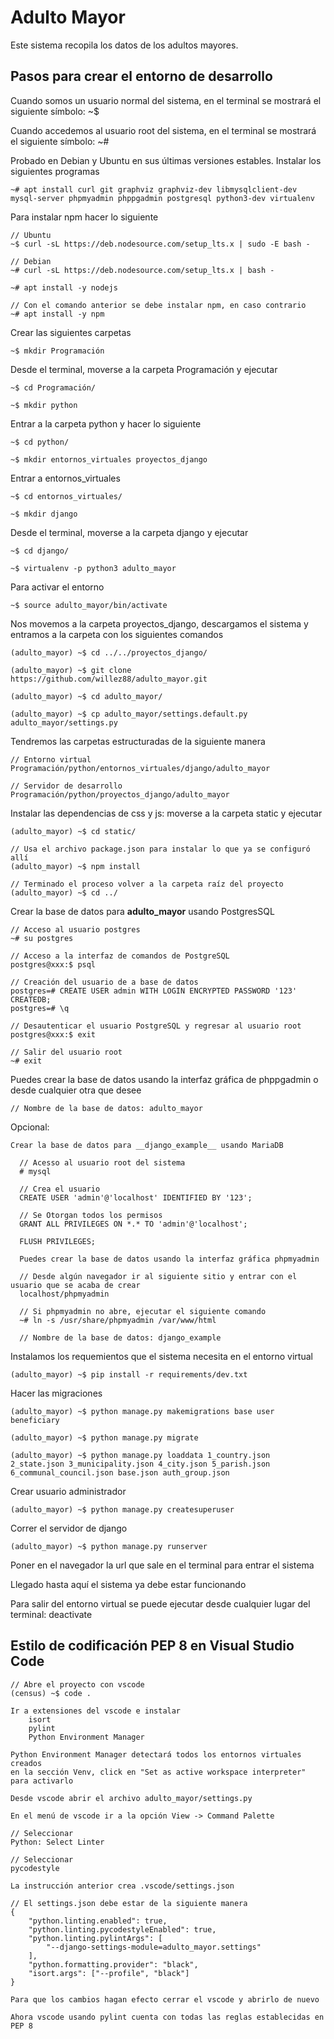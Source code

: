 # Adulto Mayor

Este sistema recopila los datos de los adultos mayores.

## Pasos para crear el entorno de desarrollo

Cuando somos un usuario normal del sistema, en el terminal se mostrará el siguiente símbolo: ~$

Cuando accedemos al usuario root del sistema, en el terminal se mostrará el siguiente símbolo: ~#

Probado en Debian y Ubuntu en sus últimas versiones estables. Instalar los siguientes programas

    ~# apt install curl git graphviz graphviz-dev libmysqlclient-dev mysql-server phpmyadmin phppgadmin postgresql python3-dev virtualenv

Para instalar npm hacer lo siguiente

    // Ubuntu
    ~$ curl -sL https://deb.nodesource.com/setup_lts.x | sudo -E bash -

    // Debian
    ~# curl -sL https://deb.nodesource.com/setup_lts.x | bash -

    ~# apt install -y nodejs

    // Con el comando anterior se debe instalar npm, en caso contrario
    ~# apt install -y npm

Crear las siguientes carpetas

    ~$ mkdir Programación

Desde el terminal, moverse a la carpeta Programación y ejecutar

    ~$ cd Programación/

    ~$ mkdir python

Entrar a la carpeta python y hacer lo siguiente

    ~$ cd python/

    ~$ mkdir entornos_virtuales proyectos_django

Entrar a entornos_virtuales

    ~$ cd entornos_virtuales/

    ~$ mkdir django

Desde el terminal, moverse a la carpeta django y ejecutar

    ~$ cd django/

    ~$ virtualenv -p python3 adulto_mayor

Para activar el entorno

    ~$ source adulto_mayor/bin/activate

Nos movemos a la carpeta proyectos_django, descargamos el sistema y entramos a la carpeta con los siguientes comandos

    (adulto_mayor) ~$ cd ../../proyectos_django/

    (adulto_mayor) ~$ git clone https://github.com/willez88/adulto_mayor.git

    (adulto_mayor) ~$ cd adulto_mayor/

    (adulto_mayor) ~$ cp adulto_mayor/settings.default.py adulto_mayor/settings.py

Tendremos las carpetas estructuradas de la siguiente manera

    // Entorno virtual
    Programación/python/entornos_virtuales/django/adulto_mayor

    // Servidor de desarrollo
    Programación/python/proyectos_django/adulto_mayor

Instalar las dependencias de css y js: moverse a la carpeta static y ejecutar

    (adulto_mayor) ~$ cd static/

    // Usa el archivo package.json para instalar lo que ya se configuró allí
    (adulto_mayor) ~$ npm install

    // Terminado el proceso volver a la carpeta raíz del proyecto
    (adulto_mayor) ~$ cd ../

Crear la base de datos para __adulto_mayor__ usando PostgresSQL

    // Acceso al usuario postgres
    ~# su postgres

    // Acceso a la interfaz de comandos de PostgreSQL
    postgres@xxx:$ psql

    // Creación del usuario de a base de datos
    postgres=# CREATE USER admin WITH LOGIN ENCRYPTED PASSWORD '123' CREATEDB;
    postgres=# \q

    // Desautenticar el usuario PostgreSQL y regresar al usuario root
    postgres@xxx:$ exit

    // Salir del usuario root
    ~# exit

Puedes crear la base de datos usando la interfaz gráfica de phppgadmin o desde cualquier otra que desee

    // Nombre de la base de datos: adulto_mayor

Opcional:

    Crear la base de datos para __django_example__ usando MariaDB

      // Acesso al usuario root del sistema
      # mysql

      // Crea el usuario
      CREATE USER 'admin'@'localhost' IDENTIFIED BY '123';

      // Se Otorgan todos los permisos
      GRANT ALL PRIVILEGES ON *.* TO 'admin'@'localhost';

      FLUSH PRIVILEGES;

      Puedes crear la base de datos usando la interfaz gráfica phpmyadmin

      // Desde algún navegador ir al siguiente sitio y entrar con el usuario que se acaba de crear
      localhost/phpmyadmin

      // Si phpmyadmin no abre, ejecutar el siguiente comando
      ~# ln -s /usr/share/phpmyadmin /var/www/html

      // Nombre de la base de datos: django_example

Instalamos los requemientos que el sistema necesita en el entorno virtual

    (adulto_mayor) ~$ pip install -r requirements/dev.txt

Hacer las migraciones

    (adulto_mayor) ~$ python manage.py makemigrations base user beneficiary

    (adulto_mayor) ~$ python manage.py migrate

    (adulto_mayor) ~$ python manage.py loaddata 1_country.json 2_state.json 3_municipality.json 4_city.json 5_parish.json 6_communal_council.json base.json auth_group.json

Crear usuario administrador

    (adulto_mayor) ~$ python manage.py createsuperuser

Correr el servidor de django

    (adulto_mayor) ~$ python manage.py runserver

Poner en el navegador la url que sale en el terminal para entrar el sistema

Llegado hasta aquí el sistema ya debe estar funcionando

Para salir del entorno virtual se puede ejecutar desde cualquier lugar del terminal: deactivate

## Estilo de codificación PEP 8 en Visual Studio Code

    // Abre el proyecto con vscode
    (census) ~$ code .

    Ir a extensiones del vscode e instalar
        isort
        pylint
        Python Environment Manager

    Python Environment Manager detectará todos los entornos virtuales creados
    en la sección Venv, click en "Set as active workspace interpreter" para activarlo

    Desde vscode abrir el archivo adulto_mayor/settings.py

    En el menú de vscode ir a la opción View -> Command Palette

    // Seleccionar
    Python: Select Linter

    // Seleccionar
    pycodestyle

    La instrucción anterior crea .vscode/settings.json

    // El settings.json debe estar de la siguiente manera
    {
        "python.linting.enabled": true,
        "python.linting.pycodestyleEnabled": true,
        "python.linting.pylintArgs": [
            "--django-settings-module=adulto_mayor.settings"
        ],
        "python.formatting.provider": "black",
        "isort.args": ["--profile", "black"]
    }

    Para que los cambios hagan efecto cerrar el vscode y abrirlo de nuevo

    Ahora vscode usando pylint cuenta con todas las reglas establecidas en PEP 8
